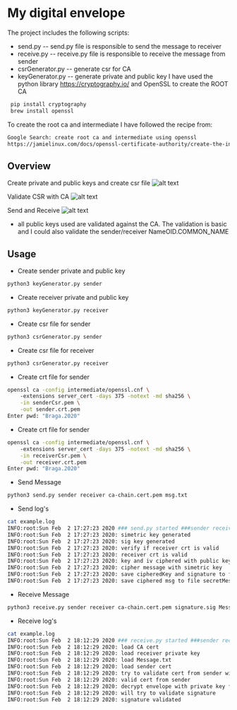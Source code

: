 # My digital envelope

The project includes the following scripts:
- send.py 
-- send.py file is responsible to send the message to receiver
- receive.py 
-- receive.py file is responsible to receive the message from sender
- csrGenerator.py
-- generate csr for CA
- keyGenerator.py
-- generate private and public key
I have used the python library https://cryptography.io/ and OpenSSL to create the ROOT CA
```bash
 pip install cryptography
 brew install openssl
```
To create the root ca and intermediate I have followed the recipe from:
```bash
Google Search: create root ca and intermediate using openssl
https://jamielinux.com/docs/openssl-certificate-authority/create-the-intermediate-pair.html
```
## Overview
Create private and public keys and create csr file
![alt text](https://i.imgur.com/C7yHV1x.png)

Validate CSR with CA
![alt text](https://i.imgur.com/7XnW1S6.png)

Send and Receive
![alt text](https://i.imgur.com/rksiYmm.png)
- all public keys used are validated against the CA. The validation is basic and I could also validate the sender/receiver NameOID.COMMON_NAME



## Usage
* Create sender private and public key
```bash
python3 keyGenerator.py sender
```
* Create receiver private and public key
```bash
python3 keyGenerator.py receiver
```
* Create csr file for sender
```bash
python3 csrGenerator.py sender
```
* Create csr file for receiver
```bash
python3 csrGenerator.py receiver
```
* Create crt file for sender
```bash
openssl ca -config intermediate/openssl.cnf \ 
    -extensions server_cert -days 375 -notext -md sha256 \
    -in senderCsr.pem \
    -out sender.crt.pem
Enter pwd: "Braga.2020"
```

* Create crt file for sender
```bash
openssl ca -config intermediate/openssl.cnf \ 
    -extensions server_cert -days 375 -notext -md sha256 \
    -in receiverCsr.pem \
    -out receiver.crt.pem
Enter pwd: "Braga.2020"
```

* Send Message
```bash
python3 send.py sender receiver ca-chain.cert.pem msg.txt
```
* Send log's
```bash
cat example.log
INFO:root:Sun Feb  2 17:27:23 2020 ### send.py started ###sender receiver ca-chain.cert.pem msg.txt 
INFO:root:Sun Feb  2 17:27:23 2020: simetric key generated
INFO:root:Sun Feb  2 17:27:23 2020: sig key generated
INFO:root:Sun Feb  2 17:27:23 2020: verify if receiver crt is valid
INFO:root:Sun Feb  2 17:27:23 2020: receiver crt is valid
INFO:root:Sun Feb  2 17:27:23 2020: key and iv ciphered with public key from receiver
INFO:root:Sun Feb  2 17:27:23 2020: cipher message with simetric key
INFO:root:Sun Feb  2 17:27:23 2020: save cipheredKey and signature to file message.txt
INFO:root:Sun Feb  2 17:27:23 2020: save ciphered msg to file secretMessage.txt
```
* Receive Message
```bash
python3 receive.py sender receiver ca-chain.cert.pem signature.sig Message.txt secretMessage.txt
```
* Receive log's
```bash
cat example.log
INFO:root:Sun Feb  2 18:12:29 2020 ### receive.py started ###sender receiver ca-chain.cert.pem signature.sig Message.txt secretMessage.txt
INFO:root:Sun Feb  2 18:12:29 2020: load CA cert
INFO:root:Sun Feb  2 18:12:29 2020: load receiver private key
INFO:root:Sun Feb  2 18:12:29 2020: load Message.txt
INFO:root:Sun Feb  2 18:12:29 2020: load sender cert
INFO:root:Sun Feb  2 18:12:29 2020: try to validate cert from sender with CA cert
INFO:root:Sun Feb  2 18:12:29 2020: valid cert from sender
INFO:root:Sun Feb  2 18:12:29 2020: decrypt envelope with private key from receiver
INFO:root:Sun Feb  2 18:12:29 2020: will try to validate signature
INFO:root:Sun Feb  2 18:12:29 2020: signature validated
```

